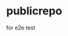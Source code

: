 # publicrepo
for e2e test








































































































































































































































































































































































































































































































































































































































































































































































































































































































































































































































































































































































































































































































































































































































































































































































































































































































































































































































































































































































































































































































































































































































































































































































































































































































































































































































































































































































































































































































































































































































































































































































































































































































































































































































































































































































































































































































































































































































































































































































